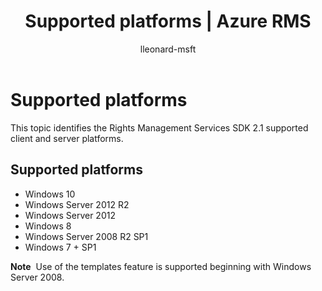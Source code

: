 ﻿---
# required metadata

title: Supported platforms | Azure RMS
description: This topic identifies the Rights Management Services SDK 2.1 supported client and server platforms.

keywords:
author: lleonard-msft
ms.author: alleonar
manager: mbaldwin
ms.date: 02/23/2017
ms.topic: conceptual
ms.service: information-protection
ms.assetid: 4E46521F-8C2F-401A-A481-113CE130ACF0
# optional metadata

#ROBOTS:
audience: developer
#ms.devlang:
ms.reviewer: shubhamp
ms.suite: ems
#ms.tgt_pltfrm:
#ms.custom:

---

# Supported platforms

This topic identifies the Rights Management Services SDK 2.1 supported client and server platforms.

## Supported platforms

-   Windows 10
-   Windows Server 2012 R2
-   Windows Server 2012
-   Windows 8
-   Windows Server 2008 R2 SP1
-   Windows 7 + SP1

**Note**  Use of the templates feature is supported beginning with Windows Server 2008.

